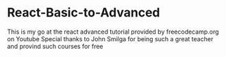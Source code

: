 # React-Basic-to-Advanced

This is my go at the react advanced tutorial provided by freecodecamp.org on Youtube
Special thanks to John Smilga for being such a great teacher and provind such courses for free
